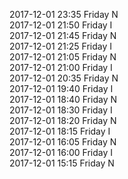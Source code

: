 2017-12-01 23:35 Friday  N  
2017-12-01 21:50 Friday  I  
2017-12-01 21:45 Friday  N  
2017-12-01 21:25 Friday  I  
2017-12-01 21:05 Friday  N  
2017-12-01 21:00 Friday  I  
2017-12-01 20:35 Friday  N  
2017-12-01 19:40 Friday  I  
2017-12-01 18:40 Friday  N  
2017-12-01 18:30 Friday  I  
2017-12-01 18:20 Friday  N  
2017-12-01 18:15 Friday  I  
2017-12-01 16:05 Friday  N  
2017-12-01 16:00 Friday  I  
2017-12-01 15:15 Friday  N  
